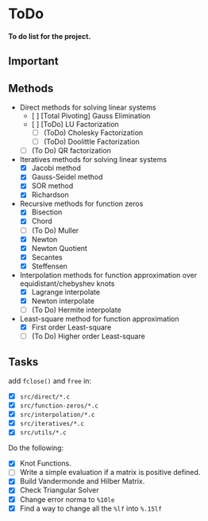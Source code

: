 # ToDo
#### To do list for the project.

## Important



## Methods

  - Direct methods for solving linear systems
    - [ ] [Total Pivoting] Gauss Elimination
    - [ ] [ToDo] LU Factorization
      - [ ] (ToDo) Cholesky Factorization
      - [ ] (ToDo) Doolittle Factorization
    - [ ] (To Do) QR factorization
  - Iteratives methods for solving linear systems
    - [X] Jacobi method
    - [X] Gauss-Seidel method
    - [X] SOR method
    - [X] Richardson
  - Recursive methods for function zeros
    - [X] Bisection
    - [X] Chord
    - [ ] (To Do) Muller
    - [X] Newton
    - [X] Newton Quotient
    - [X] Secantes
    - [X] Steffensen
  - Interpolation methods for function approximation over equidistant/chebyshev knots
    - [X] Lagrange interpolate
    - [X] Newton interpolate
    - [ ] (To Do) Hermite interpolate
  - Least-square method for function approximation
    - [X] First order Least-square
    - [ ] (To Do) Higher order Least-square
		
## Tasks

add `fclose()` and `free` in:
 - [X] `src/direct/*.c`
 - [X] `src/function-zeros/*.c`
 - [X] `src/interpolation/*.c`
 - [X] `src/iteratives/*.c`
 - [X] `src/utils/*.c`
 
Do the following:
 - [X] Knot Functions.
 - [ ] Write a simple evaluation if a matrix is positive defined.
 - [X] Build Vandermonde and Hilber Matrix.
 - [X] Check Triangular Solver
 - [X] Change error norma to `%10le`
 - [X] Find a way to change all the `%lf` into `%.15lf`
